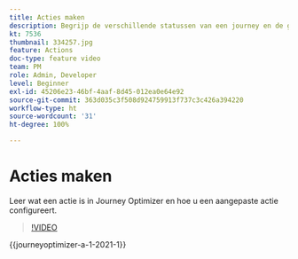 ```yaml
---
title: Acties maken
description: Begrijp de verschillende statussen van een journey en de gevolgen van publiceren.
kt: 7536
thumbnail: 334257.jpg
feature: Actions
doc-type: feature video
team: PM
role: Admin, Developer
level: Beginner
exl-id: 45206e23-46bf-4aaf-8d45-012ea0e64e92
source-git-commit: 363d035c3f508d924759913f737c3c426a394220
workflow-type: ht
source-wordcount: '31'
ht-degree: 100%

---
```


# Acties maken

Leer wat een actie is in Journey Optimizer en hoe u een aangepaste actie configureert.

>[!VIDEO](https://video.tv.adobe.com/v/334257?quality=12&learn=on)

{{journeyoptimizer-a-1-2021-1}}
